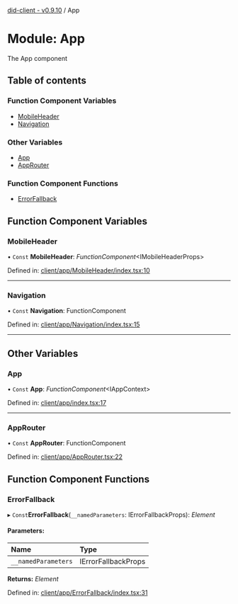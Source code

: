 [did-client - v0.9.10](../README.md) / App

# Module: App

The App component

## Table of contents

### Function Component Variables

- [MobileHeader](app.md#mobileheader)
- [Navigation](app.md#navigation)

### Other Variables

- [App](app.md#app)
- [AppRouter](app.md#approuter)

### Function Component Functions

- [ErrorFallback](app.md#errorfallback)

## Function Component Variables

### MobileHeader

• `Const` **MobileHeader**: *FunctionComponent*<IMobileHeaderProps\>

Defined in: [client/app/MobileHeader/index.tsx:10](https://github.com/Puzzlepart/did/blob/dev/client/app/MobileHeader/index.tsx#L10)

___

### Navigation

• `Const` **Navigation**: FunctionComponent

Defined in: [client/app/Navigation/index.tsx:15](https://github.com/Puzzlepart/did/blob/dev/client/app/Navigation/index.tsx#L15)

___

## Other Variables

### App

• `Const` **App**: *FunctionComponent*<IAppContext\>

Defined in: [client/app/index.tsx:17](https://github.com/Puzzlepart/did/blob/dev/client/app/index.tsx#L17)

___

### AppRouter

• `Const` **AppRouter**: FunctionComponent

Defined in: [client/app/AppRouter.tsx:22](https://github.com/Puzzlepart/did/blob/dev/client/app/AppRouter.tsx#L22)

## Function Component Functions

### ErrorFallback

▸ `Const`**ErrorFallback**(`__namedParameters`: IErrorFallbackProps): *Element*

#### Parameters:

Name | Type |
:------ | :------ |
`__namedParameters` | IErrorFallbackProps |

**Returns:** *Element*

Defined in: [client/app/ErrorFallback/index.tsx:31](https://github.com/Puzzlepart/did/blob/dev/client/app/ErrorFallback/index.tsx#L31)
